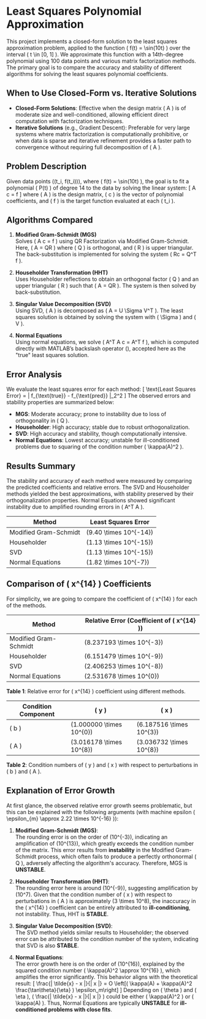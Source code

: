 # Least Squares Polynomial Approximation

This project implements a closed-form solution to the least squares approximation problem, applied to the function \( f(t) = \sin(10t) \) over the interval \( t \in [0, 1] \). We approximate this function with a 14th-degree polynomial using 100 data points and various matrix factorization methods. The primary goal is to compare the accuracy and stability of different algorithms for solving the least squares polynomial coefficients.

## When to Use Closed-Form vs. Iterative Solutions

- **Closed-Form Solutions**: Effective when the design matrix \( A \) is of moderate size and well-conditioned, allowing efficient direct computation with factorization techniques.
- **Iterative Solutions** (e.g., Gradient Descent): Preferable for very large systems where matrix factorization is computationally prohibitive, or when data is sparse and iterative refinement provides a faster path to convergence without requiring full decomposition of \( A \).


## Problem Description

Given data points \((t_i, f(t_i))\), where \( f(t) = \sin(10t) \), the goal is to fit a polynomial \( P(t) \) of degree 14 to the data by solving the linear system:
\[
A c = f
\]
where \( A \) is the design matrix, \( c \) is the vector of polynomial coefficients, and \( f \) is the target function evaluated at each \( t_i \).

## Algorithms Compared

1. **Modified Gram-Schmidt (MGS)**  
   Solves \( A c = f \) using QR Factorization via Modified Gram-Schmidt. Here, \( A = QR \) where \( Q \) is orthogonal, and \( R \) is upper triangular. The back-substitution is implemented for solving the system \( Rc = Q^T f \).

2. **Householder Transformation (HHT)**  
   Uses Householder reflections to obtain an orthogonal factor \( Q \) and an upper triangular \( R \) such that \( A = QR \). The system is then solved by back-substitution.

3. **Singular Value Decomposition (SVD)**  
   Using SVD, \( A \) is decomposed as \( A = U \Sigma V^T \). The least squares solution is obtained by solving the system with \( \Sigma \) and \( V \).

4. **Normal Equations**  
   Using normal equations, we solve \( A^T A c = A^T f \), which is computed directly with MATLAB’s backslash operator (\), accepted here as the "true" least squares solution.

## Error Analysis

We evaluate the least squares error for each method:
\[
\text{Least Squares Error} = \| f_{\text{true}} - f_{\text{pred}} \|_2^2
\]
The observed errors and stability properties are summarized below:

- **MGS**: Moderate accuracy; prone to instability due to loss of orthogonality in \( Q \).
- **Householder**: High accuracy; stable due to robust orthogonalization.
- **SVD**: High accuracy and stability, though computationally intensive.
- **Normal Equations**: Lowest accuracy; unstable for ill-conditioned problems due to squaring of the condition number \( \kappa(A)^2 \).

## Results Summary

The stability and accuracy of each method were measured by comparing the predicted coefficients and relative errors. The SVD and Householder methods yielded the best approximations, with stability preserved by their orthogonalization properties. Normal Equations showed significant instability due to amplified rounding errors in \( A^T A \).

| Method                | Least Squares Error            |
|-----------------------|--------------------------------|
| Modified Gram-Schmidt | \(9.40 \times 10^{-14}\)       |
| Householder           | \(1.13 \times 10^{-15}\)       |
| SVD                   | \(1.13 \times 10^{-15}\)       |
| Normal Equations      | \(1.82 \times 10^{-7}\)        |

## Comparison of \( x^{14} \) Coefficients

For simplicity, we are going to compare the coefficient of \( x^{14} \) for each of the methods.

| Method                | Relative Error (Coefficient of \( x^{14} \)) |
|-----------------------|---------------------------------------------|
| Modified Gram-Schmidt | \(8.237193 \times 10^{-3}\)                 |
| Householder           | \(6.151479 \times 10^{-9}\)                 |
| SVD                   | \(2.406253 \times 10^{-8}\)                 |
| Normal Equations      | \(2.531678 \times 10^{0}\)                  |

**Table 1**: Relative error for \( x^{14} \) coefficient using different methods.

| Condition Component | \( y \) | \( x \) |
|---------------------|---------|---------|
| \( b \)            | \(1.000000 \times 10^{0}\)  | \(6.187516 \times 10^{3}\) |
| \( A \)            | \(3.016178 \times 10^{8}\)  | \(3.036732 \times 10^{8}\) |

**Table 2**: Condition numbers of \( y \) and \( x \) with respect to perturbations in \( b \) and \( A \).

## Explanation of Error Growth

At first glance, the observed relative error growth seems problematic, but this can be explained with the following arguments (with machine epsilon \( \epsilon_{m} \approx 2.22 \times 10^{-16} \)):

1. **Modified Gram-Schmidt (MGS)**:  
   The rounding error is on the order of \(10^{-3}\), indicating an amplification of \(10^{13}\), which greatly exceeds the condition number of the matrix. This error results from **instability** in the Modified Gram-Schmidt process, which often fails to produce a perfectly orthonormal \( Q \), adversely affecting the algorithm's accuracy. Therefore, MGS is **UNSTABLE**.

2. **Householder Transformation (HHT)**:  
   The rounding error here is around \(10^{-9}\), suggesting amplification by \(10^7\). Given that the condition number of \( x \) with respect to perturbations in \( A \) is approximately \(3 \times 10^8\), the inaccuracy in the \( x^{14} \) coefficient can be entirely attributed to **ill-conditioning**, not instability. Thus, HHT is **STABLE**.

3. **Singular Value Decomposition (SVD)**:  
   The SVD method yields similar results to Householder; the observed error can be attributed to the condition number of the system, indicating that SVD is also **STABLE**.

4. **Normal Equations**:  
   The error growth here is on the order of \(10^{16}\), explained by the squared condition number \( \kappa(A)^2 \approx 10^{16} \), which amplifies the error significantly. This behavior aligns with the theoretical result:
   \[
   \frac{\| \tilde{x} - x \|}{\| x \|} = O \left[( \kappa(A) + \kappa(A)^2 \frac{\tan\theta}{\eta} ) \epsilon_m\right]
   \]
   Depending on \( \theta \) and \( \eta \), \( \frac{\| \tilde{x} - x \|}{\| x \|} \) could be either \( \kappa(A)^2 \) or \( \kappa(A) \). Thus, Normal Equations are typically **UNSTABLE** for **ill-conditioned problems with close fits**.
